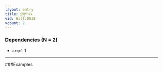 ```yaml
---
layout: entry
title: དྲགས་√x
vid: Hill:0838
vcount: 2
---
```

### Dependencies (N = 2)
* `argcl` 1

---

###Examples



